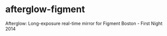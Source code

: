 afterglow-figment
=================

Afterglow: Long-exposure real-time mirror for Figment Boston - First Night 2014
